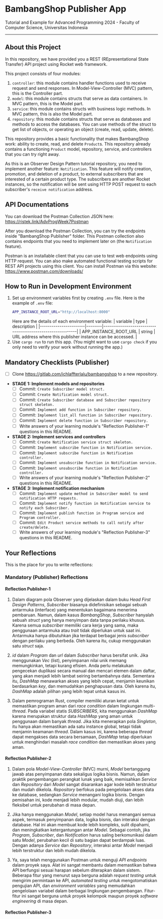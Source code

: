 # BambangShop Publisher App
Tutorial and Example for Advanced Programming 2024 - Faculty of Computer Science, Universitas Indonesia

---

## About this Project
In this repository, we have provided you a REST (REpresentational State Transfer) API project using Rocket web framework.

This project consists of four modules:
1.  `controller`: this module contains handler functions used to receive request and send responses.
    In Model-View-Controller (MVC) pattern, this is the Controller part.
2.  `model`: this module contains structs that serve as data containers.
    In MVC pattern, this is the Model part.
3.  `service`: this module contains structs with business logic methods.
    In MVC pattern, this is also the Model part.
4.  `repository`: this module contains structs that serve as databases and methods to access the databases.
    You can use methods of the struct to get list of objects, or operating an object (create, read, update, delete).

This repository provides a basic functionality that makes BambangShop work: ability to create, read, and delete `Product`s.
This repository already contains a functioning `Product` model, repository, service, and controllers that you can try right away.

As this is an Observer Design Pattern tutorial repository, you need to implement another feature: `Notification`.
This feature will notify creation, promotion, and deletion of a product, to external subscribers that are interested of a certain product type.
The subscribers are another Rocket instances, so the notification will be sent using HTTP POST request to each subscriber's `receive notification` address.

## API Documentations

You can download the Postman Collection JSON here: https://ristek.link/AdvProgWeek7Postman

After you download the Postman Collection, you can try the endpoints inside "BambangShop Publisher" folder.
This Postman collection also contains endpoints that you need to implement later on (the `Notification` feature).

Postman is an installable client that you can use to test web endpoints using HTTP request.
You can also make automated functional testing scripts for REST API projects using this client.
You can install Postman via this website: https://www.postman.com/downloads/

## How to Run in Development Environment
1.  Set up environment variables first by creating `.env` file.
    Here is the example of `.env` file:
    ```bash
    APP_INSTANCE_ROOT_URL="http://localhost:8000"
    ```
    Here are the details of each environment variable:
    | variable              | type   | description                                                |
    |-----------------------|--------|------------------------------------------------------------|
    | APP_INSTANCE_ROOT_URL | string | URL address where this publisher instance can be accessed. |
2.  Use `cargo run` to run this app.
    (You might want to use `cargo check` if you only need to verify your work without running the app.)

## Mandatory Checklists (Publisher)
-   [ ] Clone https://gitlab.com/ichlaffterlalu/bambangshop to a new repository.
-   **STAGE 1: Implement models and repositories**
    -   [ ] Commit: `Create Subscriber model struct.`
    -   [ ] Commit: `Create Notification model struct.`
    -   [ ] Commit: `Create Subscriber database and Subscriber repository struct skeleton.`
    -   [ ] Commit: `Implement add function in Subscriber repository.`
    -   [ ] Commit: `Implement list_all function in Subscriber repository.`
    -   [ ] Commit: `Implement delete function in Subscriber repository.`
    -   [ ] Write answers of your learning module's "Reflection Publisher-1" questions in this README.
-   **STAGE 2: Implement services and controllers**
    -   [ ] Commit: `Create Notification service struct skeleton.`
    -   [ ] Commit: `Implement subscribe function in Notification service.`
    -   [ ] Commit: `Implement subscribe function in Notification controller.`
    -   [ ] Commit: `Implement unsubscribe function in Notification service.`
    -   [ ] Commit: `Implement unsubscribe function in Notification controller.`
    -   [ ] Write answers of your learning module's "Reflection Publisher-2" questions in this README.
-   **STAGE 3: Implement notification mechanism**
    -   [ ] Commit: `Implement update method in Subscriber model to send notification HTTP requests.`
    -   [ ] Commit: `Implement notify function in Notification service to notify each Subscriber.`
    -   [ ] Commit: `Implement publish function in Program service and Program controller.`
    -   [ ] Commit: `Edit Product service methods to call notify after create/delete.`
    -   [ ] Write answers of your learning module's "Reflection Publisher-3" questions in this README.

## Your Reflections
This is the place for you to write reflections:

### Mandatory (Publisher) Reflections

#### Reflection Publisher-1
1) Dalam diagram pola Observer yang dijelaskan dalam buku *Head First Design Patterns*, *Subscriber* biasanya didefinisikan sebagai sebuah antarmuka (interface) yang menentukan bagaimana menerima pembaruan. Namun, dalam kasus *BambangShop*, *Subscriber* hanyalah sebuah *struct* yang hanya menyimpan data tanpa perilaku khusus. Karena semua *subscriber* memiliki cara kerja yang sama, maka penggunaan antarmuka atau *trait* tidak diperlukan untuk saat ini. Antarmuka hanya dibutuhkan jika terdapat berbagai jenis *subscriber* dengan perilaku yang berbeda. Oleh karena itu, cukup menggunakan satu *struct* saja.  

2) *id* dalam *Program* dan *url* dalam *Subscriber* harus bersifat unik. Jika menggunakan *Vec* (list), penyimpanan nilai unik memang memungkinkan, tetapi kurang efisien. Anda perlu melakukan pengecekan duplikasi secara manual dan mencari elemen dalam daftar, yang akan menjadi lebih lambat seiring bertambahnya data. Sementara itu, *DashMap* menawarkan akses yang lebih cepat, menjamin keunikan berdasarkan *key*, dan memudahkan penghapusan data. Oleh karena itu, *DashMap* adalah pilihan yang lebih tepat untuk kasus ini.  

3) Dalam pemrograman Rust, compiler memiliki aturan ketat untuk memastikan program aman dari *race condition* dalam lingkungan multi-*thread*. Pada variabel statis *SUBSCRIBERS*, kita menggunakan *DashMap* karena merupakan struktur data *HashMap* yang aman untuk penggunaan dalam banyak *thread*. Jika kita menerapkan pola *Singleton*, itu hanya akan memastikan ada satu instance global, tetapi tidak menjamin keamanan *thread*. Dalam kasus ini, karena beberapa *thread* dapat mengakses data secara bersamaan, *DashMap* tetap diperlukan untuk menghindari masalah *race condition* dan memastikan akses yang aman.

#### Reflection Publisher-2

1) Dalam pola *Model-View-Controller* (MVC) murni, *Model* bertanggung jawab atas penyimpanan data sekaligus logika bisnis. Namun, dalam praktik pengembangan perangkat lunak yang baik, memisahkan *Service* dan *Repository* dari *Model* sangat disarankan agar kode lebih terstruktur dan mudah dikelola. *Repository* berfokus pada pengelolaan akses data ke database, sedangkan *Service* menangani logika bisnis. Dengan pemisahan ini, kode menjadi lebih modular, mudah diuji, dan lebih fleksibel untuk perubahan di masa depan.  

2) Jika hanya menggunakan *Model*, setiap model harus menangani semua aspek, termasuk penyimpanan data, logika bisnis, dan interaksi dengan database. Hal ini akan membuat kode lebih kompleks, sulit dipahami, dan meningkatkan ketergantungan antar *Model*. Sebagai contoh, jika *Program*, *Subscriber*, dan *Notification* harus saling berkomunikasi dalam satu *Model*, perubahan kecil di satu bagian dapat berdampak luas. Dengan adanya *Service* dan *Repository*, interaksi antar *Model* menjadi lebih terstruktur dan lebih mudah dikelola.  

3) Ya, saya telah menggunakan Postman untuk menguji *API endpoints* dalam proyek saya. Alat ini sangat membantu dalam memastikan bahwa API berfungsi sesuai harapan sebelum diterapkan dalam sistem. Beberapa fitur yang menurut saya berguna adalah *request testing* untuk mengirim permintaan ke API, *automated testing* untuk mengotomatiskan pengujian API, dan *environment variables* yang memudahkan pengelolaan variabel dalam berbagai lingkungan pengembangan. Fitur-fitur ini sangat berguna untuk proyek kelompok maupun proyek *software engineering* di masa depan.



#### Reflection Publisher-3
